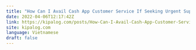 ```yaml
---
title: "How Can I Avail Cash App Customer Service If Seeking Urgent Support?"
date: 2022-04-06T12:17:42Z
link: https://kipalog.com/posts/How-Can-I-Avail-Cash-App-Customer-Service-If-Seeking-Urgent-Support?utm_medium=RSS&utm_source=news.12bit.vn
site: kipalog.com
language: Vietnamese
draft: false
---
```

